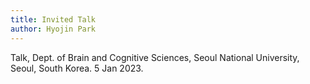 ```yaml
---
title: Invited Talk
author: Hyojin Park
---
```

Talk, Dept. of Brain and Cognitive Sciences, Seoul National University, Seoul, South Korea. 5 Jan 2023.
